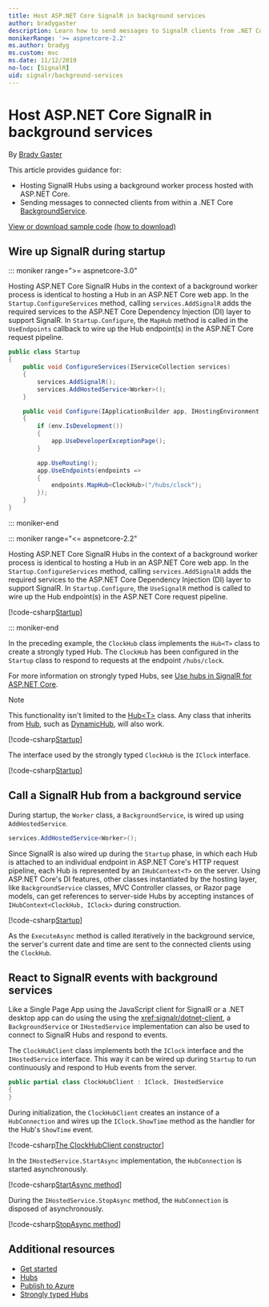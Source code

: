 ```yaml
---
title: Host ASP.NET Core SignalR in background services
author: bradygaster
description: Learn how to send messages to SignalR clients from .NET Core BackgroundService classes.
monikerRange: '>= aspnetcore-2.2'
ms.author: bradyg
ms.custom: mvc
ms.date: 11/12/2019
no-loc: [SignalR]
uid: signalr/background-services
---
```

# Host ASP.NET Core SignalR in background services

By [Brady Gaster](https://twitter.com/bradygaster)

This article provides guidance for:

* Hosting SignalR Hubs using a background worker process hosted with ASP.NET Core.
* Sending messages to connected clients from within a .NET Core [BackgroundService](xref:Microsoft.Extensions.Hosting.BackgroundService).

[View or download sample code](https://github.com/aspnet/AspNetCore.Docs/tree/master/aspnetcore/signalr/background-service/sample/) [(how to download)](xref:index#how-to-download-a-sample)

## Wire up SignalR during startup

::: moniker range=">= aspnetcore-3.0"

Hosting ASP.NET Core SignalR Hubs in the context of a background worker process is identical to hosting a Hub in an ASP.NET Core web app. In the `Startup.ConfigureServices` method, calling `services.AddSignalR` adds the required services to the ASP.NET Core Dependency Injection (DI) layer to support SignalR. In `Startup.Configure`, the `MapHub` method is called in the `UseEndpoints` callback to wire up the Hub endpoint(s) in the ASP.NET Core request pipeline.

```csharp
public class Startup
{
    public void ConfigureServices(IServiceCollection services)
    {
        services.AddSignalR();
        services.AddHostedService<Worker>();
    }

    public void Configure(IApplicationBuilder app, IHostingEnvironment env)
    {
        if (env.IsDevelopment())
        {
            app.UseDeveloperExceptionPage();
        }

        app.UseRouting();
        app.UseEndpoints(endpoints =>
        {
            endpoints.MapHub<ClockHub>("/hubs/clock");
        });
    }
}
```

::: moniker-end

::: moniker range="<= aspnetcore-2.2"

Hosting ASP.NET Core SignalR Hubs in the context of a background worker process is identical to hosting a Hub in an ASP.NET Core web app. In the `Startup.ConfigureServices` method, calling `services.AddSignalR` adds the required services to the ASP.NET Core Dependency Injection (DI) layer to support SignalR. In `Startup.Configure`, the `UseSignalR` method is called to wire up the Hub endpoint(s) in the ASP.NET Core request pipeline.

[!code-csharp[Startup](background-service/sample/Server/Startup.cs?name=Startup)]

::: moniker-end

In the preceding example, the `ClockHub` class implements the `Hub<T>` class to create a strongly typed Hub. The `ClockHub` has been configured in the `Startup` class to respond to requests at the endpoint `/hubs/clock`.

For more information on strongly typed Hubs, see [Use hubs in SignalR for ASP.NET Core](xref:signalr/hubs#strongly-typed-hubs).

> [!NOTE]
> This functionality isn't limited to the [Hub\<T>](xref:Microsoft.AspNetCore.SignalR.Hub`1) class. Any class that inherits from [Hub](xref:Microsoft.AspNetCore.SignalR.Hub), such as [DynamicHub](xref:Microsoft.AspNetCore.SignalR.DynamicHub), will also work.

[!code-csharp[Startup](background-service/sample/Server/ClockHub.cs?name=ClockHub)]

The interface used by the strongly typed `ClockHub` is the `IClock` interface.

[!code-csharp[Startup](background-service/sample/HubServiceInterfaces/IClock.cs?name=IClock)]

## Call a SignalR Hub from a background service

During startup, the `Worker` class, a `BackgroundService`, is wired up using `AddHostedService`.

```csharp
services.AddHostedService<Worker>();
```

Since SignalR is also wired up during the `Startup` phase, in which each Hub is attached to an individual endpoint in ASP.NET Core's HTTP request pipeline, each Hub is represented by an `IHubContext<T>` on the server. Using ASP.NET Core's DI features, other classes instantiated by the hosting layer, like `BackgroundService` classes, MVC Controller classes, or Razor page models, can get references to server-side Hubs by accepting instances of `IHubContext<ClockHub, IClock>` during construction.

[!code-csharp[Startup](background-service/sample/Server/Worker.cs?name=Worker)]

As the `ExecuteAsync` method is called iteratively in the background service, the server's current date and time are sent to the connected clients using the `ClockHub`.

## React to SignalR events with background services

Like a Single Page App using the JavaScript client for SignalR or a .NET desktop app can do using the using the <xref:signalr/dotnet-client>, a `BackgroundService` or `IHostedService` implementation can also be used to connect to SignalR Hubs and respond to events.

The `ClockHubClient` class implements both the `IClock` interface and the `IHostedService` interface. This way it can be wired up during `Startup` to run continuously and respond to Hub events from the server.

```csharp
public partial class ClockHubClient : IClock, IHostedService
{
}
```

During initialization, the `ClockHubClient` creates an instance of a `HubConnection` and wires up the `IClock.ShowTime` method as the handler for the Hub's `ShowTime` event.

[!code-csharp[The ClockHubClient constructor](background-service/sample/Clients.ConsoleTwo/ClockHubClient.cs?name=ClockHubClientCtor)]

In the `IHostedService.StartAsync` implementation, the `HubConnection` is started asynchronously.

[!code-csharp[StartAsync method](background-service/sample/Clients.ConsoleTwo/ClockHubClient.cs?name=StartAsync)]

During the `IHostedService.StopAsync` method, the `HubConnection` is disposed of asynchronously.

[!code-csharp[StopAsync method](background-service/sample/Clients.ConsoleTwo/ClockHubClient.cs?name=StopAsync)]

## Additional resources

* [Get started](xref:tutorials/signalr)
* [Hubs](xref:signalr/hubs)
* [Publish to Azure](xref:signalr/publish-to-azure-web-app)
* [Strongly typed Hubs](xref:signalr/hubs#strongly-typed-hubs)
